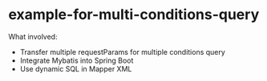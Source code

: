 # example-for-multi-conditions-query

What involved:

- Transfer multiple requestParams for multiple conditions query
- Integrate Mybatis into Spring Boot
- Use dynamic SQL in Mapper XML
